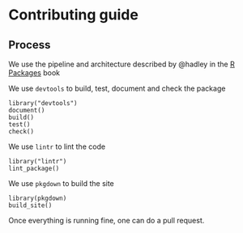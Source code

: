 # Contributing guide

## Process

We use the pipeline and architecture described by @hadley in the [R Packages](http://r-pkgs.had.co.nz/) book

We use `devtools` to build, test, document and check the package

    library("devtools")
    document()
    build()
    test()
    check()
  
We use `lintr` to lint the code

    library("lintr")
    lint_package()

We use `pkgdown` to build the site

    library(pkgdown)
    build_site()
    
Once everything is running fine, one can do a pull request.  